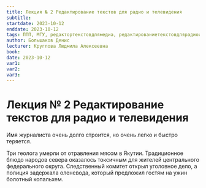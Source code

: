 ```yaml
---
title: Лекция № 2 Редактирование текстов для радио и телевидения
subtitle:
startdate: 2023-10-12
enddate: 2023-10-12
tags: ППП, МГУ, редактортекстовдлямедиа, редактированиетекстовдлярадиоителевидения
author: Большаков Денис
lecturer: Круглова Людмила Алексеевна
book:
date: 2023-10-12
var1:
var2:
var3:
---
```

# Лекция № 2 Редактирование текстов для радио и телевидения

Имя журналиста очень долго строится, но очень легко и быстро теряется.

Три геолога умерли от отравления мясом в Якутии. Традиционное блюдо народов севера оказалось токсичным для жителей центрального федерального округа. Следственный комитет открыл уголовное дело, а полиция задержала оленевода, который предложил гостям на ужин болотный копальхем.